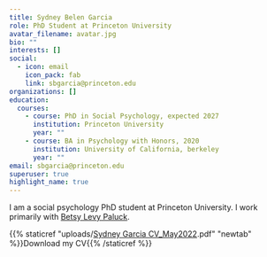 ```yaml
---
title: Sydney Belen Garcia
role: PhD Student at Princeton University
avatar_filename: avatar.jpg
bio: ""
interests: []
social:
  - icon: email
    icon_pack: fab
    link: sbgarcia@princeton.edu
organizations: []
education:
  courses:
    - course: PhD in Social Psychology, expected 2027
      institution: Princeton University
      year: ""
    - course: BA in Psychology with Honors, 2020
      institution: University of California, berkeley
      year: ""
email: sbgarcia@princeton.edu
superuser: true
highlight_name: true
---
```

I am a social psychology PhD student at Princeton University. I work primarily with [Betsy Levy Paluck](http://www.betsylevypaluck.com/lab).

{{% staticref "uploads/[Sydney Garcia CV_May2022](https://github.com/sydneybgarcia/starter-hugo-academic-1/blob/main/static/uploads/Sydney%20Garcia%20CV_May2022.pdf "Sydney Garcia CV_May2022.pdf").pdf" "newtab" %}}Download my CV{{% /staticref %}}